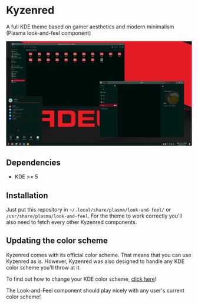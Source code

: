 # Kyzenred
A full KDE theme based on gamer aesthetics and modern minimalism (Plasma look-and-feel component)

![Kyzenred Preview](https://github.com/MiiMii1205/kyzenred-plasma-look-and-feel/blob/master/contents/previews/fullscreenpreview.jpg?raw=true)

## Dependencies
- KDE >= 5

## Installation
Just put this repository in `~/.local/share/plasma/look-and-feel/` or `/usr/share/plasma/look-and-feel`. For the theme to work correctly you'll also need to fetch every other Kyzenred components.

## Updating the color scheme
Kyzenred comes with its official color scheme. That means that you can use Kyzenred as is.
However, Kyzenred was also designed to handle any KDE color scheme you'll throw at it.

To find out how to change your KDE color scheme, [click here](https://docs.kde.org/trunk5/en/kde-workspace/kcontrol/colors/index.html)!

The Look-and-Feel component should play nicely with any user's current color scheme!